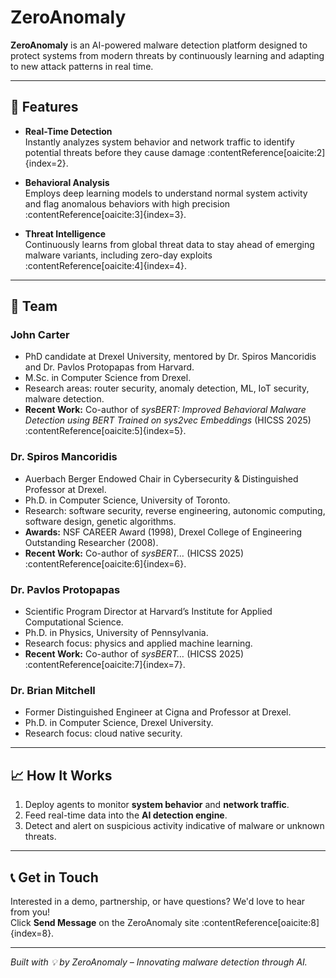 # ZeroAnomaly

**ZeroAnomaly** is an AI-powered malware detection platform designed to protect systems from modern threats by continuously learning and adapting to new attack patterns in real time.

---

## 🚀 Features

- **Real-Time Detection**  
  Instantly analyzes system behavior and network traffic to identify potential threats before they cause damage :contentReference[oaicite:2]{index=2}.

- **Behavioral Analysis**  
  Employs deep learning models to understand normal system activity and flag anomalous behaviors with high precision :contentReference[oaicite:3]{index=3}.

- **Threat Intelligence**  
  Continuously learns from global threat data to stay ahead of emerging malware variants, including zero-day exploits :contentReference[oaicite:4]{index=4}.

---

## 🧬 Team

### John Carter 
- PhD candidate at Drexel University, mentored by Dr. Spiros Mancoridis and Dr. Pavlos Protopapas from Harvard.  
- M.Sc. in Computer Science from Drexel.  
- Research areas: router security, anomaly detection, ML, IoT security, malware detection.  
- **Recent Work:** Co-author of _sysBERT: Improved Behavioral Malware Detection using BERT Trained on sys2vec Embeddings_ (HICSS 2025) :contentReference[oaicite:5]{index=5}.

### Dr. Spiros Mancoridis
- Auerbach Berger Endowed Chair in Cybersecurity & Distinguished Professor at Drexel.  
- Ph.D. in Computer Science, University of Toronto.  
- Research: software security, reverse engineering, autonomic computing, software design, genetic algorithms.  
- **Awards:** NSF CAREER Award (1998), Drexel College of Engineering Outstanding Researcher (2008).  
- **Recent Work:** Co-author of _sysBERT…_ (HICSS 2025) :contentReference[oaicite:6]{index=6}.

### Dr. Pavlos Protopapas 
- Scientific Program Director at Harvard’s Institute for Applied Computational Science.  
- Ph.D. in Physics, University of Pennsylvania.  
- Research focus: physics and applied machine learning.  
- **Recent Work:** Co-author of _sysBERT…_ (HICSS 2025) :contentReference[oaicite:7]{index=7}.

### Dr. Brian Mitchell  
- Former Distinguished Engineer at Cigna and Professor at Drexel.  
- Ph.D. in Computer Science, Drexel University.  
- Research focus: cloud native security.  

---

## 📈 How It Works

1. Deploy agents to monitor **system behavior** and **network traffic**.
2. Feed real-time data into the **AI detection engine**.
3. Detect and alert on suspicious activity indicative of malware or unknown threats.

---

## 📞 Get in Touch

Interested in a demo, partnership, or have questions? We'd love to hear from you!  
Click **Send Message** on the ZeroAnomaly site :contentReference[oaicite:8]{index=8}.

---

*Built with 💡 by ZeroAnomaly – Innovating malware detection through AI.*  
